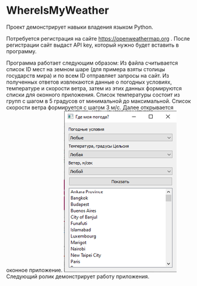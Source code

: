 # WhereIsMyWeather
Проект демонстрирует навыки владения языком Python.

Потребуется регистрация на сайте https://openweathermap.org . После регистрации сайт выдаст API key, который нужно будет вставить в программу.

Программа работает следующим образом:
Из файла считывается список ID мест на земном шаре (для примера взяты столицы государств мира) и по всем ID отправляет запросы на сайт.
Из полученных ответов извлекаются данные о погодных условиях, температуре и скорости ветра, затем из этих данных формируются списки для оконного приложения.
Список температуры состоит из групп с шагом в 5 градусов от минимальной до максимальной. Список скорости ветра формируется с шагом 3 м/с.
Далее открывается оконное приложение.
![img](https://github.com/shumasey/WhereIsMyWeather/blob/main/WhereIsMyWeather.png)
Следующий ролик демонстрирует работу приложения.
 
